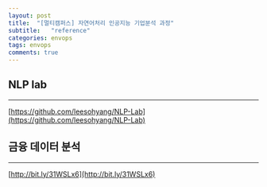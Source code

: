 ```yaml
---
layout: post
title:  "[멀티캠퍼스] 자연어처리 인공지능 기업분석 과정"
subtitle:   "reference"
categories: envops
tags: envops
comments: true
---
```



## NLP lab 
---

[https://github.com/leesohyang/NLP-Lab](https://github.com/leesohyang/NLP-Lab)

## 금융 데이터 분석 
---
[http://bit.ly/31WSLx6](http://bit.ly/31WSLx6)